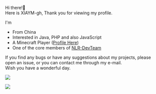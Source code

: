 Hi there!👏    
Here is XIAYM-gh, Thank you for viewing my profile.  

I'm
 - From China
 - Interested in Java, PHP and also JavaScript
 - A Minecraft Player ([Profile Here](https://namemc.com/profile/MinecraftXIAYM.1))
 - One of the core members of [NLR-DevTeam](https://github.com/NLR-DevTeam)

If you find any bugs or have any suggestions about my projects, please open an issue, or you can contact me through my e-mail.  
Wish you have a wonderful day.

![](https://github-readme-stats.vercel.app/api?username=XIAYM-gh&show_icons=true)

![](https://github-readme-stats.vercel.app/api/top-langs/?username=XIAYM-gh&layout=compact)
